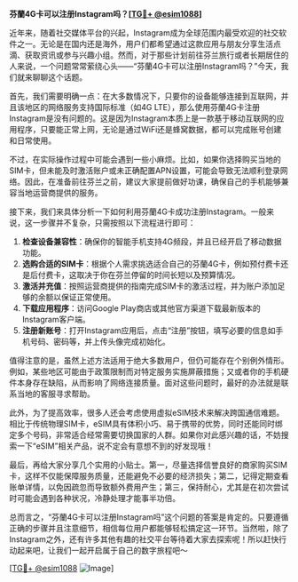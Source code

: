**芬蘭4G卡可以注册Instagram吗？[[TG💪+ @esim1088](https://t.me/s/esim1088)]**

近年来，随着社交媒体平台的兴起，Instagram成为全球范围内最受欢迎的社交软件之一。无论是在国内还是海外，用户们都希望通过这款应用与朋友分享生活点滴、获取资讯或参与兴趣小组。然而，对于那些计划前往芬兰旅行或者长期居住的人来说，一个问题常常萦绕心头——“芬蘭4G卡可以注册Instagram吗？”今天，我们就来聊聊这个话题。

首先，我们需要明确一点：在大多数情况下，只要你的设备能够连接到互联网，并且该地区的网络服务支持国际标准（如4G LTE），那么使用芬蘭4G卡注册Instagram是没有问题的。这是因为Instagram本质上是一款基于移动互联网的应用程序，只要能正常上网，无论是通过WiFi还是蜂窝数据，都可以完成账号创建和日常使用。

不过，在实际操作过程中可能会遇到一些小麻烦。比如，如果你选择购买当地的SIM卡，但未能及时激活账户或未正确配置APN设置，可能会导致无法顺利登录网络。因此，在准备前往芬兰之前，建议大家提前做好功课，确保自己的手机能够兼容当地运营商提供的服务。

接下来，我们来具体分析一下如何利用芬蘭4G卡成功注册Instagram。一般来说，这一步骤并不复杂，只需按照以下流程进行即可：

1. **检查设备兼容性**：确保你的智能手机支持4G频段，并且已经开启了移动数据功能。
2. **选购合适的SIM卡**：根据个人需求挑选适合自己的芬蘭4G卡，例如预付费卡还是后付费卡，这取决于你在芬兰停留的时间长短以及预算情况。
3. **激活并充值**：按照运营商提供的指南完成SIM卡的激活过程，并为账户添加足够的余额以保证正常使用。
4. **下载应用程序**：访问Google Play商店或其他官方渠道下载最新版本的Instagram客户端。
5. **注册新账号**：打开Instagram应用后，点击“注册”按钮，填写必要的信息如手机号码、密码等，并上传头像完成初始化。

值得注意的是，虽然上述方法适用于绝大多数用户，但仍可能存在个别例外情形。例如，某些地区可能由于政策限制而对特定服务实施屏蔽措施；又或者你的手机硬件本身存在缺陷，从而影响了网络连接质量。面对这些问题时，最好的办法就是联系当地的客服寻求帮助。

此外，为了提高效率，很多人还会考虑使用虚拟eSIM技术来解决跨国通信难题。相比于传统物理SIM卡，eSIM具有体积小巧、易于携带的优势，同时还能同时绑定多个号码，非常适合经常需要切换国家的人群。如果你对此感兴趣的话，不妨搜索一下“eSIM”相关产品，说不定会有意想不到的好发现哦！

最后，再给大家分享几个实用的小贴士。第一，尽量选择信誉良好的商家购买SIM卡，这样不仅能保障服务质量，还能避免不必要的经济损失；第二，记得定期查看账单详情，以免因疏忽而导致额外费用产生；第三，保持耐心，尤其是在初次尝试时可能会遇到各种状况，冷静处理才能事半功倍。

总而言之，“芬蘭4G卡可以注册Instagram吗”这个问题的答案是肯定的。只要遵循正确的步骤并且注意细节，相信每位用户都能够轻松搞定这一环节。当然啦，除了Instagram之外，还有许多其他有趣的社交平台等待着大家去探索呢！所以赶快行动起来吧，让我们一起开启属于自己的数字旅程吧～

[[TG💪+ @esim1088](https://t.me/s/esim1088) ![Image](https://i.postimg.cc/4NQfJmqS/Snipaste-2025-05-13-00-14-12.png)]